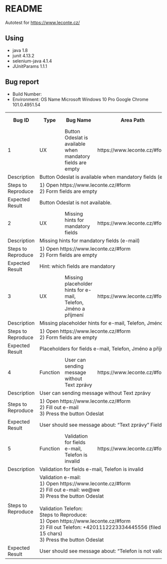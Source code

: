 # README #

Autotest for https://www.leconte.cz/

## Using ##
* java 1.8
* junit 4.13.2
* selenium-java 4.1.4
* JUnitParams 1.1.1

## Bug report ##
* Build Number: <!--  Last Published: Sun Nov 18 2018 17:44:28 GMT+0000 (UTC)  -->
* Environment: OS Name Microsoft Windows 10 Pro Google Chrome 101.0.4951.54

<table>
	<tr>
	    <th>Bug ID   </th>
	    <th>Type</th>
	    <th>Bug Name</th>  
    	<th>Area Path   </th>
	    <th>Severity</th>
	    <th>Priority</th>  
    	<th>Assigned To</th>
	    <th>Reported By </th>
	    <th>Reported On </th>  
	</tr >
	<tr >
	    <td>1</td>
	    <td>UX</td>
	    <td>Button Odeslat is available when mandatory fields are empty</td>
    	<td>https://www.leconte.cz/#form</td>
	    <td>Low</td>
	    <td>Low</td>
      <td>Developer-Front-end</td>
	    <td>Iuliia Geinish</td>
	    <td>09-05-2022</td>
	</tr>
	<tr>
	    <td>Description</td>
	    <td colspan="8">Button Odeslat is available when mandatory fields (e-mail) are empty</td>
	</tr>
	<tr>
	    <td>Steps to Reproduce</td>
	    <td colspan="8">1) Open https://www.leconte.cz/#form <br>
                      2) Form fields are empty</td>
	</tr>
	<tr>
	    <td>Expected Result</td>
	    <td colspan="8">Button Odeslat is not available.</td>
	</tr>
  <tr>
	    <td>2</td>
	    <td>UX</td>
	    <td>Missing hints for mandatory fields</td>
    	<td>https://www.leconte.cz/#form</td>
	    <td>Low</td>
	    <td>Low</td>
      <td>Developer-Front-end</td>
	    <td>Iuliia Geinish</td>
	    <td>09-05-2022</td>
	</tr>
	<tr>
	    <td>Description</td>
	    <td colspan="8">Missing hints for mandatory fields (e-mail)</td>
	</tr>
	<tr>
	    <td>Steps to Reproduce</td>
	    <td colspan="8">1) Open https://www.leconte.cz/#form <br>
                      2) Form fields are empty</td>
	</tr>
	<tr>
	    <td>Expected Result</td>
	    <td colspan="8">Hint: which fields are mandatory</td>
	</tr>
    <tr>
	    <td>3</td>
	    <td>UX</td>
	    <td>Missing placeholder hints for e-mail, Telefon, Jméno a příjmení</td>
    	<td>https://www.leconte.cz/#form</td>
	    <td>Low</td>
	    <td>Low</td>
      <td>Developer-Front-end</td>
	    <td>Iuliia Geinish</td>
	    <td>09-05-2022</td>
	</tr>
	<tr>
	    <td>Description</td>
	    <td colspan="8">Missing placeholder hints for e-mail, Telefon, Jméno a příjmení</td>
	</tr>
	<tr>
	    <td>Steps to Reproduce</td>
	    <td colspan="8">1) Open https://www.leconte.cz/#form <br>
                      2) Form fields are empty</td>
	</tr>
	<tr>
	    <td>Expected Result</td>
	    <td colspan="8">Placeholders for fields e-mail, Telefon, Jméno a příjmení</td>
	</tr>
	<tr>
	    <td>4</td>
	    <td>Function</td>
	    <td>User can sending message without Text zprávy</td>
    	<td>https://www.leconte.cz/#form</td>
	    <td>Medium</td>
	    <td>Medium</td>
      <td>Developer-Front-end</td>
	    <td>Iuliia Geinish</td>
	    <td>09-05-2022</td>
	</tr>
	<tr>
	    <td>Description</td>
	    <td colspan="8">User can sending message without Text zprávy</td>
	</tr>
	<tr>
	    <td>Steps to Reproduce</td>
	    <td colspan="8">1) Open https://www.leconte.cz/#form <br>
                      2) Fill out e-mail <br>
                      3) Press the button Odeslat</td>
	</tr>
	<tr>
	    <td>Expected Result</td>
	    <td colspan="8">User should see message about: “Text zprávy” Field must be filled out</td>
	</tr>
	<tr>
	    <td>5</td>
	    <td>Function</td>
	    <td>Validation for fields e-mail, Telefon is invalid</td>
    	<td>https://www.leconte.cz/#form</td>
	    <td>Low</td>
	    <td>Low</td>
      <td>Developer-Front-end</td>
	    <td>Iuliia Geinish</td>
	    <td>09-05-2022</td>
	</tr>
	<tr>
	    <td>Description</td>
	    <td colspan="8">Validation for fields e-mail, Telefon is invalid</td>
	</tr>
	<tr>
	    <td>Steps to Reproduce</td>
	    <td colspan="8">
Validation e-mail: <br>
1) Open https://www.leconte.cz/#form <br>
2) Fill out e-mail: we@we  <br>
3) Press the button Odeslat <br>
<br>
Validation Telefon: <br>
Steps to Reproduce: <br>
1) Open https://www.leconte.cz/#form <br>
2) Fill out Telefon: +4201112223334445556 (filed mustn’t be less then 18 chars, msisdn should be less then 15 chars)  <br>
3) Press the button Odeslat
    </td>
	</tr>
	<tr>
	    <td>Expected Result</td>
	    <td colspan="8">User should see message about: “Telefon is not valid”, “Email is not valid”</td>
	</tr>
</table>
